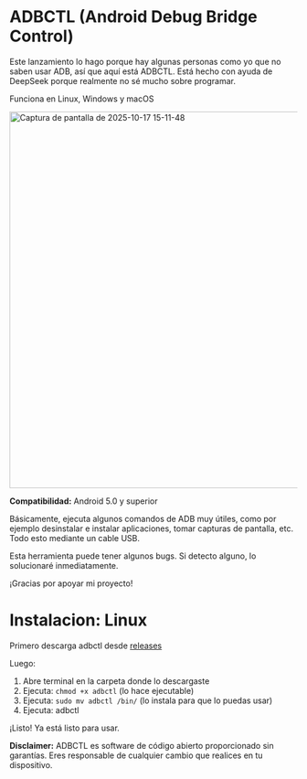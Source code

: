 # ADBCTL (Android Debug Bridge Control)
Este lanzamiento lo hago porque hay algunas personas como yo que no saben usar ADB, así que aquí está ADBCTL. 
Está hecho con ayuda de DeepSeek porque realmente no sé mucho sobre programar.

Funciona en Linux, Windows y macOS

<img width="510" height="659" alt="Captura de pantalla de 2025-10-17 15-11-48" src="https://github.com/user-attachments/assets/0fc3909a-e506-46e6-97a2-9cef98b31547" />



**Compatibilidad:** Android 5.0 y superior

Básicamente, ejecuta algunos comandos de ADB muy útiles, como por ejemplo desinstalar e instalar aplicaciones, tomar capturas de pantalla, etc. Todo esto mediante un cable USB.

Esta herramienta puede tener algunos bugs. Si detecto alguno, lo solucionaré inmediatamente.

¡Gracias por apoyar mi proyecto!

# Instalacion: Linux
Primero descarga adbctl desde [releases](https://github.com/Gatomichi12/ADBCTL-Android-Debug-Bridge-Control-/releases)

Luego:

1. Abre terminal en la carpeta donde lo descargaste 
2. Ejecuta: `chmod +x adbctl` (lo hace ejecutable)
3. Ejecuta: `sudo mv adbctl /bin/` (lo instala para que lo puedas usar)
4. Ejecuta: adbctl

¡Listo! Ya está listo para usar.

**Disclaimer:** ADBCTL es software de código abierto proporcionado sin garantías. Eres responsable de cualquier cambio que realices en tu dispositivo.
